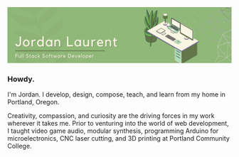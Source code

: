 ![Jordan Laurent, Full Stack Web Developer](./banner_gh_040223.png)

### Howdy.

I'm Jordan. I develop, design, compose, teach, and learn from my home in Portland, Oregon.   

Creativity, compassion, and curiosity are the driving forces in my work wherever it takes me. Prior to venturing into the world of web development, I taught video game audio, modular synthesis, programming Arduino for microelectronics, CNC laser cutting, and 3D printing at Portland Community College. 

<!--
**jlaurentpdx/jlaurentpdx** is a ✨ _special_ ✨ repository because its `README.md` (this file) appears on your GitHub profile.

Here are some ideas to get you started:

- 🔭 I’m currently working on ...
- 🌱 I’m currently learning ...
- 👯 I’m looking to collaborate on ...
- 🤔 I’m looking for help with ...
- 💬 Ask me about ...
- 📫 How to reach me: ...
- 😄 Pronouns: ...
- ⚡ Fun fact: ...
-->
